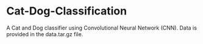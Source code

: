 # Cat-Dog-Classification
A Cat and Dog classifier using Convolutional Neural Network (CNN). Data is provided in the data.tar.gz file.
